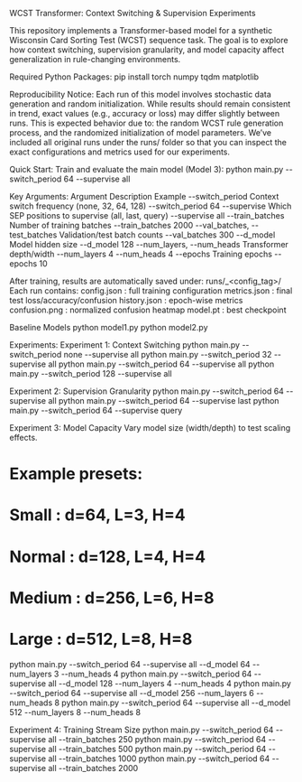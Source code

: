 WCST Transformer: Context Switching & Supervision Experiments

This repository implements a Transformer-based model for a synthetic Wisconsin Card Sorting Test (WCST) sequence task.
The goal is to explore how context switching, supervision granularity, and model capacity affect generalization in rule-changing environments.

Required Python Packages:
pip install torch numpy tqdm matplotlib

Reproducibility Notice:
Each run of this model involves stochastic data generation and random initialization.
While results should remain consistent in trend, exact values (e.g., accuracy or loss) may differ slightly between runs.
This is expected behavior due to:
    the random WCST rule generation process, and
    the randomized initialization of model parameters.
We’ve included all original runs under the runs/ folder so that you can inspect the exact configurations and metrics used for our experiments.

Quick Start:
Train and evaluate the main model (Model 3):
python main.py --switch_period 64 --supervise all

Key Arguments:
Argument                        Description                                             Example
--switch_period	                Context switch frequency (none, 32, 64, 128)	        --switch_period 64
--supervise	                    Which SEP positions to supervise (all, last, query)	    --supervise all
--train_batches	                Number of training batches	                            --train_batches 2000
--val_batches, --test_batches	Validation/test batch counts	                        --val_batches 300
--d_model	                    Model hidden size	                                    --d_model 128
--num_layers, --num_heads	    Transformer depth/width	                                --num_layers 4 --num_heads 4
--epochs	                    Training epochs	                                        --epochs 10

After training, results are automatically saved under:
runs/<timestamp>_<config_tag>/
Each run contains:
config.json   : full training configuration
metrics.json  : final test loss/accuracy/confusion
history.json  : epoch-wise metrics
confusion.png : normalized confusion heatmap
model.pt      : best checkpoint

Baseline Models
python model1.py
python model2.py

Experiments:
Experiment 1: Context Switching
python main.py --switch_period none --supervise all
python main.py --switch_period 32 --supervise all
python main.py --switch_period 64 --supervise all
python main.py --switch_period 128 --supervise all

Experiment 2: Supervision Granularity
python main.py --switch_period 64 --supervise all
python main.py --switch_period 64 --supervise last
python main.py --switch_period 64 --supervise query

Experiment 3: Model Capacity
Vary model size (width/depth) to test scaling effects.
# Example presets:
# Small  : d=64,  L=3, H=4
# Normal : d=128, L=4, H=4
# Medium : d=256, L=6, H=8
# Large  : d=512, L=8, H=8
python main.py --switch_period 64 --supervise all --d_model 64  --num_layers 3 --num_heads 4
python main.py --switch_period 64 --supervise all --d_model 128 --num_layers 4 --num_heads 4
python main.py --switch_period 64 --supervise all --d_model 256 --num_layers 6 --num_heads 8
python main.py --switch_period 64 --supervise all --d_model 512 --num_layers 8 --num_heads 8

Experiment 4: Training Stream Size
python main.py --switch_period 64 --supervise all --train_batches 250
python main.py --switch_period 64 --supervise all --train_batches 500
python main.py --switch_period 64 --supervise all --train_batches 1000
python main.py --switch_period 64 --supervise all --train_batches 2000


